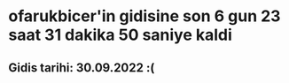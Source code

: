 # ofarukbicer'in gidisine son 6 gun 23 saat 31 dakika 50 saniye kaldi

## Gidis tarihi: 30.09.2022 :(